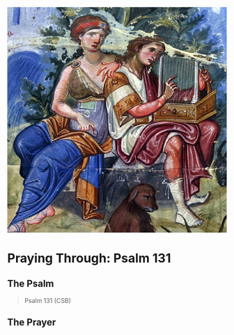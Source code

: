 <img class="intro-right" src="art-paris-psalter.jpg">

<style>
  li {list-style-type: none;}
  p + ul {
    margin-top: -18px;
}
</style>

# Praying Through: Psalm 131

## The Psalm

>Psalm 131 (CSB)  

## The Prayer

<div style="font-variant: small-caps;">

</div>
